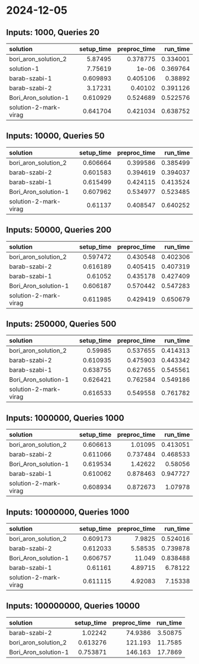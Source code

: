 # 2024-12-05

## Inputs: 1000, Queries 20

| solution              |   setup_time |   preproc_time |   run_time |
|:----------------------|-------------:|---------------:|-----------:|
| bori_aron_solution_2  |     5.87495  |       0.378775 |   0.334001 |
| solution-1            |     7.75619  |       1e-06    |   0.369764 |
| barab-szabi-1         |     0.609893 |       0.405106 |   0.38892  |
| barab-szabi-2         |     3.17231  |       0.40102  |   0.391126 |
| Bori_Aron_solution-1  |     0.610929 |       0.524689 |   0.522576 |
| solution-2-mark-virag |     0.641704 |       0.421034 |   0.638752 |

## Inputs: 10000, Queries 50

| solution              |   setup_time |   preproc_time |   run_time |
|:----------------------|-------------:|---------------:|-----------:|
| bori_aron_solution_2  |     0.606664 |       0.399586 |   0.385499 |
| barab-szabi-2         |     0.601583 |       0.394619 |   0.394037 |
| barab-szabi-1         |     0.615499 |       0.424115 |   0.413524 |
| Bori_Aron_solution-1  |     0.607962 |       0.534977 |   0.523485 |
| solution-2-mark-virag |     0.61137  |       0.408547 |   0.640252 |

## Inputs: 50000, Queries 200

| solution              |   setup_time |   preproc_time |   run_time |
|:----------------------|-------------:|---------------:|-----------:|
| bori_aron_solution_2  |     0.597472 |       0.430548 |   0.402306 |
| barab-szabi-2         |     0.616189 |       0.405415 |   0.407319 |
| barab-szabi-1         |     0.61052  |       0.435178 |   0.427409 |
| Bori_Aron_solution-1  |     0.606187 |       0.570442 |   0.547283 |
| solution-2-mark-virag |     0.611985 |       0.429419 |   0.650679 |

## Inputs: 250000, Queries 500

| solution              |   setup_time |   preproc_time |   run_time |
|:----------------------|-------------:|---------------:|-----------:|
| bori_aron_solution_2  |     0.59985  |       0.537655 |   0.414313 |
| barab-szabi-2         |     0.610935 |       0.475903 |   0.443342 |
| barab-szabi-1         |     0.638755 |       0.627655 |   0.545561 |
| Bori_Aron_solution-1  |     0.626421 |       0.762584 |   0.549186 |
| solution-2-mark-virag |     0.616533 |       0.549558 |   0.761782 |

## Inputs: 1000000, Queries 1000

| solution              |   setup_time |   preproc_time |   run_time |
|:----------------------|-------------:|---------------:|-----------:|
| bori_aron_solution_2  |     0.606613 |       1.01095  |   0.413051 |
| barab-szabi-2         |     0.611066 |       0.737484 |   0.468533 |
| Bori_Aron_solution-1  |     0.619534 |       1.42622  |   0.58056  |
| barab-szabi-1         |     0.610062 |       0.878463 |   0.947727 |
| solution-2-mark-virag |     0.608934 |       0.872673 |   1.07978  |

## Inputs: 10000000, Queries 1000

| solution              |   setup_time |   preproc_time |   run_time |
|:----------------------|-------------:|---------------:|-----------:|
| bori_aron_solution_2  |     0.609173 |        7.9825  |   0.524016 |
| barab-szabi-2         |     0.612033 |        5.58535 |   0.739878 |
| Bori_Aron_solution-1  |     0.606757 |       11.049   |   0.838488 |
| barab-szabi-1         |     0.61161  |        4.89715 |   6.78122  |
| solution-2-mark-virag |     0.611115 |        4.92083 |   7.15338  |

## Inputs: 100000000, Queries 10000

| solution             |   setup_time |   preproc_time |   run_time |
|:---------------------|-------------:|---------------:|-----------:|
| barab-szabi-2        |     1.02242  |        74.9386 |    3.50875 |
| bori_aron_solution_2 |     0.613276 |       121.193  |   11.7585  |
| Bori_Aron_solution-1 |     0.753871 |       146.163  |   17.7869  |